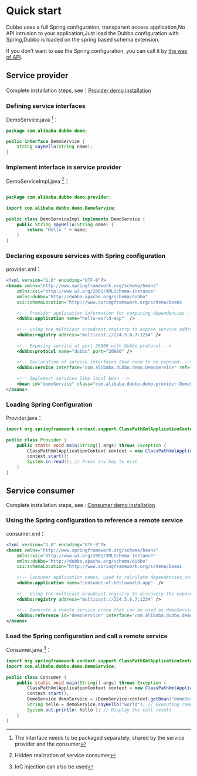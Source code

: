 
# Quick start

Dubbo uses a full Spring configuration, transparent access application,No API intrusion to your application,Just load the Dubbo configuration with Spring,Dubbo is loaded on the spring based schema extension.

If you don't want to use the Spring configuration, you can call it by [the way of API](./configuration/api.md).

## Service provider

Complete installation steps, see：[Provider demo installation](../admin/install/provider-demo.md)

### Defining service interfaces

DemoService.java [^1]：

```java
package com.alibaba.dubbo.demo;

public interface DemoService {
    String sayHello(String name);
}
```

### Implement interface in service provider

DemoServiceImpl.java [^2]：

```java

package com.alibaba.dubbo.demo.provider;
 
import com.alibaba.dubbo.demo.DemoService;
 
public class DemoServiceImpl implements DemoService {
    public String sayHello(String name) {
        return "Hello " + name;
    }
}
```

### Declaring exposure services with Spring configuration 

provider.xml：

```xml
<?xml version="1.0" encoding="UTF-8"?>
<beans xmlns="http://www.springframework.org/schema/beans"
    xmlns:xsi="http://www.w3.org/2001/XMLSchema-instance"
    xmlns:dubbo="http://dubbo.apache.org/schema/dubbo"
    xsi:schemaLocation="http://www.springframework.org/schema/beans        http://www.springframework.org/schema/beans/spring-beans-4.3.xsd        http://dubbo.apache.org/schema/dubbo        http://dubbo.apache.org/schema/dubbo/dubbo.xsd">
 
    <!-- Provider application information for computing dependencies -->
    <dubbo:application name="hello-world-app"  />
 
    <!-- Using the multicast broadcast registry to expose service addresses -->
    <dubbo:registry address="multicast://224.5.6.7:1234" />
 
    <!-- Exposing service at port 20880 with Dubbo protocol -->
    <dubbo:protocol name="dubbo" port="20880" />
 
    <!-- Declaration of service interfaces that need to be exposed  -->
    <dubbo:service interface="com.alibaba.dubbo.demo.DemoService" ref="demoService" />
 
    <!-- Implement services like local bean -->
    <bean id="demoService" class="com.alibaba.dubbo.demo.provider.DemoServiceImpl" />
</beans>
```

### Loading  Spring Configuration

Provider.java：

```java
import org.springframework.context.support.ClassPathXmlApplicationContext;
 
public class Provider {
    public static void main(String[] args) throws Exception {
        ClassPathXmlApplicationContext context = new ClassPathXmlApplicationContext(new String[] {"http://10.20.160.198/wiki/display/dubbo/provider.xml"});
        context.start();
        System.in.read(); // Press any key to exit
    }
}
```

## Service consumer

Complete installation steps, see : [Consumer demo installation](http://dubbo.apache.org/books/dubbo-admin-book-en/install/consumer-demo.html)

### Using the Spring configuration to reference a remote service 

consumer.xml：

```xml
<?xml version="1.0" encoding="UTF-8"?>
<beans xmlns="http://www.springframework.org/schema/beans"
    xmlns:xsi="http://www.w3.org/2001/XMLSchema-instance"
    xmlns:dubbo="http://dubbo.apache.org/schema/dubbo"
    xsi:schemaLocation="http://www.springframework.org/schema/beans        http://www.springframework.org/schema/beans/spring-beans-4.3.xsd        http://dubbo.apache.org/schema/dubbo        http://dubbo.apache.org/schema/dubbo/dubbo.xsd">
 
    <!-- Consumer application names, used to calculate dependencies,not matching conditions, do not be the same as the provider -->
    <dubbo:application name="consumer-of-helloworld-app"  />
 
    <!-- Using the multicast broadcast registry to discovery the exposed  services -->
    <dubbo:registry address="multicast://224.5.6.7:1234" />
 
    <!-- Generate a remote service proxy that can be used as demoService as local bean -->
    <dubbo:reference id="demoService" interface="com.alibaba.dubbo.demo.DemoService" />
</beans>
```

### Load the Spring configuration and call a remote service

Consumer.java [^3]：

```java
import org.springframework.context.support.ClassPathXmlApplicationContext;
import com.alibaba.dubbo.demo.DemoService;
 
public class Consumer {
    public static void main(String[] args) throws Exception {
        ClassPathXmlApplicationContext context = new ClassPathXmlApplicationContext(new String[] {"http://10.20.160.198/wiki/display/dubbo/consumer.xml"});
        context.start();
        DemoService demoService = (DemoService)context.getBean("demoService"); //Obtaining a remote service proxy
        String hello = demoService.sayHello("world"); // Executing remote methods 
        System.out.println( hello ); // Display the call result 
    }
}
```


[^1]: The interface needs to be packaged separately, shared by the service provider and the consumer
[^2]: Hidden realization of service consumer
[^3]: IoC injection can also be used
